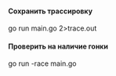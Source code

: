 #### Сохранить трассировку
go run main.go 2>trace.out

#### Проверить на наличие гонки
go run -race main.go